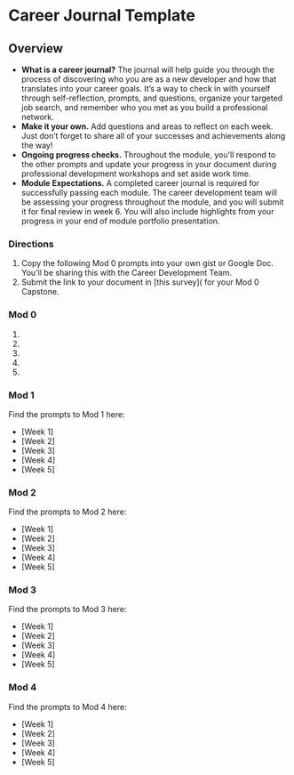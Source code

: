# Career Journal Template

## Overview
* **What is a career journal?** The journal will help guide you through the process of discovering who you are as a new developer and how that translates into your career goals.  It’s a way to check in with yourself through self-reflection, prompts, and questions, organize your targeted job search, and remember who you met as you build a professional network.   
* **Make it your own.** Add questions and areas to reflect on each week. Just don’t forget to share all of your successes and achievements along the way! 
* **Ongoing progress checks.** Throughout the module, you'll respond to the other prompts and update your progress in your document during professional development workshops and set aside work time. 
* **Module Expectations.** A completed career journal is required for successfully passing each module. The career development team will be assessing your progress throughout the module, and you will submit it for final review in week 6. You will also include highlights from your progress in your end of module portfolio presentation. 

### Directions
1. Copy the following Mod 0 prompts into your own gist or Google Doc. You'll be sharing this with the Career Development Team. 
2. Submit the link to your document in [this survey]( for your Mod 0 Capstone. 

### Mod 0 
1.

2.

3.

4.

5.


### Mod 1
Find the prompts to Mod 1 here:
* [Week 1]
* [Week 2]
* [Week 3]
* [Week 4]
* [Week 5]


### Mod 2
Find the prompts to Mod 2 here:
* [Week 1]
* [Week 2]
* [Week 3]
* [Week 4]
* [Week 5]


### Mod 3
Find the prompts to Mod 3 here:
* [Week 1]
* [Week 2]
* [Week 3]
* [Week 4]
* [Week 5]


### Mod 4
Find the prompts to Mod 4 here:
* [Week 1]
* [Week 2]
* [Week 3]
* [Week 4]
* [Week 5]
